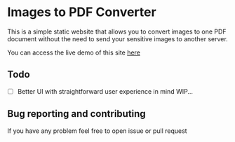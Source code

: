 # Images to PDF Converter

This is a simple static website that allows
you to convert images to one PDF document without
the need to send your sensitive images to another server.

You can access the live demo of this site [here](https://codi33.github.io/imgs2pdf/)

## Todo
- [ ] Better UI with straightforward user experience in mind
WIP...

## Bug reporting and contributing
If you have any problem feel free to open issue or pull request
